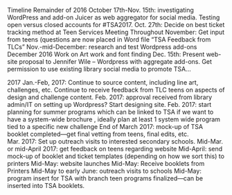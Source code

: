 Timeline 
Remainder of 2016
October 17th-Nov. 15th: investigating WordPress and add-on Juicer as web aggregator for social media. Testing open versus closed accounts for #TSA2017.
Oct. 27th: Decide on best ticket tracking method at Teen Services Meeting
Throughout November: Get input from teens (questions are now placed in Word file “TSA Feedback from TLCs”
Nov.-mid-December: research and test Wordpress add-ons 
December 2016 Work on Art work and font finding
Dec. 15th: Present web-site proposal to Jennifer Wile – Wordpress with aggregate add-ons. Get permission to use existing library social media to promote TSA…

2017
Jan.-Feb, 2017: Continue to source content, including line art, challenges, etc. 
Continue to receive feedback from TLC teens on aspects of design and challenge content. 
Feb. 2017: approval received from library admin/IT on setting up Wordpress? Start designing site. 
Feb. 2017: start planning for summer programs which can be linked to TSA if we want to have a system-wide brochure , ideally plan at least 1 system wide program tied to a specific new challenge
End of March 2017: mock-up of TSA booklet completed—get final vetting from teens, final edits, etc.  
Mar. 2017: Set up outreach visits to interested secondary schools. 
Mid-Mar. or mid-April 2017: get feedback on teens regarding website
Mid-April: send mock-up of booklet and ticket templates (depending on how we sort this) to printers 
Mid-May: website launches 
Mid-May: Receive booklets from Printers
Mid-May to early June: outreach visits to schools
Mid-May: program insert for TSA with branch teen programs finalized—can be inserted into TSA booklets. 
